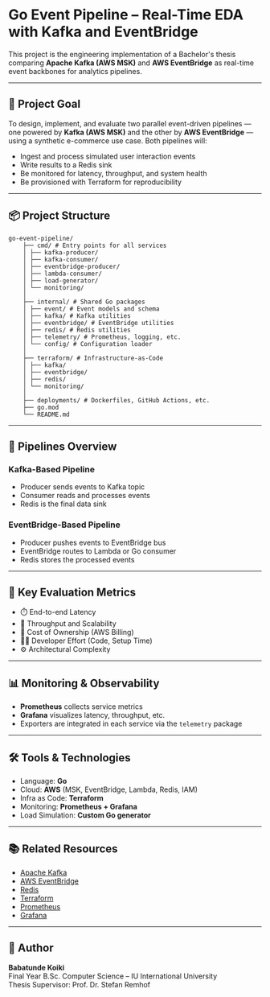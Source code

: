 # Go Event Pipeline – Real-Time EDA with Kafka and EventBridge

This project is the engineering implementation of a Bachelor's thesis comparing **Apache Kafka (AWS MSK)** and **AWS EventBridge** as real-time event backbones for analytics pipelines.

---

## 🧠 Project Goal

To design, implement, and evaluate two parallel event-driven pipelines — one powered by **Kafka (AWS MSK)** and the other by **AWS EventBridge** — using a synthetic e-commerce use case. Both pipelines will:

- Ingest and process simulated user interaction events
- Write results to a Redis sink
- Be monitored for latency, throughput, and system health
- Be provisioned with Terraform for reproducibility

---

## 📦 Project Structure
```tree
go-event-pipeline/
    ├── cmd/ # Entry points for all services
    │ ├── kafka-producer/
    │ ├── kafka-consumer/
    │ ├── eventbridge-producer/
    │ ├── lambda-consumer/
    │ ├── load-generator/
    │ └── monitoring/
    │
    ├── internal/ # Shared Go packages
    │ ├── event/ # Event models and schema
    │ ├── kafka/ # Kafka utilities
    │ ├── eventbridge/ # EventBridge utilities
    │ ├── redis/ # Redis utilities
    │ ├── telemetry/ # Prometheus, logging, etc.
    │ └── config/ # Configuration loader
    │
    ├── terraform/ # Infrastructure-as-Code
    │ ├── kafka/
    │ ├── eventbridge/
    │ ├── redis/
    │ └── monitoring/
    │
    ├── deployments/ # Dockerfiles, GitHub Actions, etc.
    ├── go.mod
    └── README.md
```
---

## 🚀 Pipelines Overview

### Kafka-Based Pipeline
- Producer sends events to Kafka topic
- Consumer reads and processes events
- Redis is the final data sink

### EventBridge-Based Pipeline
- Producer pushes events to EventBridge bus
- EventBridge routes to Lambda or Go consumer
- Redis stores the processed events

---

## 🧪 Key Evaluation Metrics

- ⏱️ End-to-end Latency
- 🚀 Throughput and Scalability
- 💸 Cost of Ownership (AWS Billing)
- 🧑‍💻 Developer Effort (Code, Setup Time)
- ⚙️ Architectural Complexity

---

## 📊 Monitoring & Observability

- **Prometheus** collects service metrics
- **Grafana** visualizes latency, throughput, etc.
- Exporters are integrated in each service via the `telemetry` package

---

## 🛠️ Tools & Technologies

- Language: **Go**
- Cloud: **AWS** (MSK, EventBridge, Lambda, Redis, IAM)
- Infra as Code: **Terraform**
- Monitoring: **Prometheus + Grafana**
- Load Simulation: **Custom Go generator**

---

## 📚 Related Resources

- [Apache Kafka](https://kafka.apache.org/)
- [AWS EventBridge](https://docs.aws.amazon.com/eventbridge/)
- [Redis](https://redis.io/)
- [Terraform](https://www.terraform.io/)
- [Prometheus](https://prometheus.io/)
- [Grafana](https://grafana.com/)

---

## 📖 Author

**Babatunde Koiki**  
Final Year B.Sc. Computer Science – IU International University  
Thesis Supervisor: Prof. Dr. Stefan Remhof  
